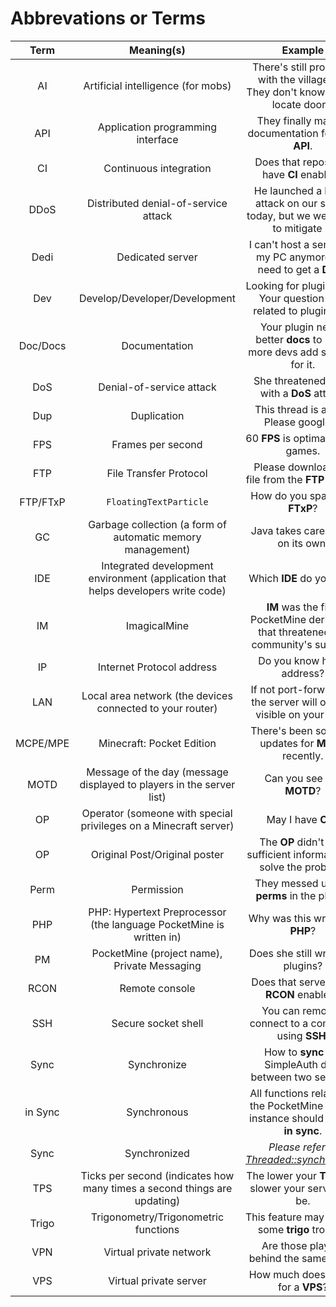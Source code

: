 Abbrevations or Terms
===

| Term | Meaning(s) | Example |
| :---: | :----: | :----: |
| AI | Artificial intelligence (for mobs) | There's still problems with the villager **AI**. They don't know how to locate doors. |
| API | Application programming interface | They finally made a documentation for their **API**. |
| CI | Continuous integration | Does that repository have **CI** enabled? |
| DDoS | Distributed denial-of-service attack | He launched a **DDoS** attack on our server today, but we were able to mitigate it. |
| Dedi | Dedicated server | I can't host a server on my PC anymore, we need to get a **DEDI**. |
| Dev | Develop/Developer/Development | Looking for plugin **devs**. Your question isn't related to plugin **dev**. |
| Doc/Docs | Documentation | Your plugin needs better **docs** to make more devs add support for it.
| DoS | Denial-of-service attack | She threatened them with a **DoS** attack. |
| Dup | Duplication | This thread is a **dup**. Please google it. |
| FPS | Frames per second | 60 **FPS** is optimal for PC games. |
| FTP | File Transfer Protocol | Please download the file from the **FTP** server. |
| FTP/FTxP | `FloatingTextParticle` | How do you spawn an **FTxP**? |
| GC | Garbage collection (a form of automatic memory management) | Java takes care of **GC** on its own. |
| IDE | Integrated development environment (application that helps developers write code) | Which **IDE** do you use? |
| IM | ImagicalMine | **IM** was the first PocketMine derivative that threatened the community's survival. |
| IP | Internet Protocol address | Do you know his **IP** address? |
| LAN | Local area network (the devices connected to your router) | If not port-forwarded, the server will only be visible on your **LAN**. |
| MCPE/MPE | Minecraft: Pocket Edition | There's been so many updates for **MCPE** recently. |
| MOTD | Message of the day (message displayed to players in the server list) | Can you see our **MOTD**? |
| OP | Operator (someone with special privileges on a Minecraft server) | May I have **OP**? |
| OP | Original Post/Original poster | The **OP** didn't give sufficient information to solve the problem. |
| Perm | Permission | They messed up the **perms** in the plugin. |
| PHP | PHP: Hypertext Preprocessor (the language PocketMine is written in) | Why was this written in **PHP**? |
| PM | PocketMine (project name), Private Messaging | Does she still write **PM** plugins? |
| RCON | Remote console | Does that server have **RCON** enabled? |
| SSH | Secure socket shell | You can remotely connect to a computer using **SSH**. |
| Sync | Synchronize | How to **sync** the SimpleAuth data between two servers? |
| in Sync | Synchronous | All functions related to the PocketMine server instance should be run **in sync**. |
| Sync | Synchronized | _Please refer to [Threaded::synchronized](//http://php.net/threaded.synchronized)_ |
| TPS | Ticks per second (indicates how many times a second things are updating) | The lower your **TPS**, the slower your server will be. |
| Trigo | Trigonometry/Trigonometric functions | This feature may involve some **trigo** trouble. |
| VPN | Virtual private network | Are those players behind the same **VPN**? |
| VPS | Virtual private server | How much does it cost for a **VPS**? |